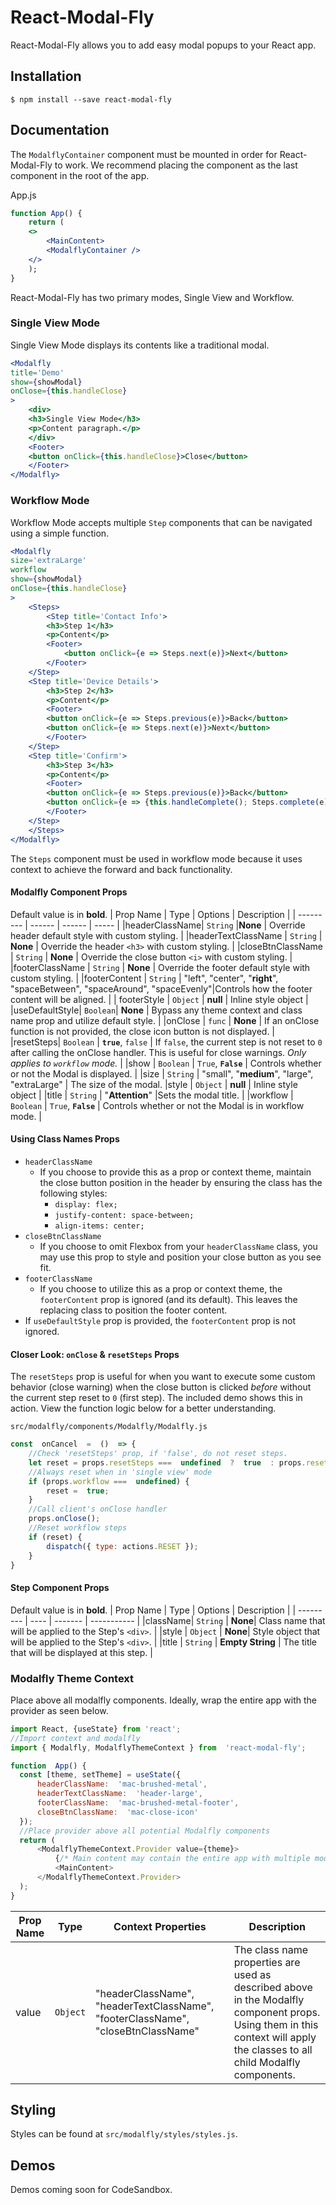# React-Modal-Fly

React-Modal-Fly allows you to add easy modal popups to your React app.

## Installation
```
$ npm install --save react-modal-fly
```
## Documentation

The `ModalflyContainer` component must be mounted in order for React-Modal-Fly to work.
We recommend placing the component  as the last component in the root of the app.

App.js
```jsx
function App() {
    return (
	<>
	    <MainContent>
	    <ModalflyContainer />
	</>
    );
}
```

React-Modal-Fly has two primary modes, Single View and Workflow.

### Single View Mode
Single View Mode displays its contents like a traditional modal. 
```jsx
<Modalfly
title='Demo'
show={showModal}
onClose={this.handleClose}
>
    <div>
	<h3>Single View Mode</h3>
	<p>Content paragraph.</p>
    </div>
    <Footer>
	<button onClick={this.handleClose}>Close</button>
    </Footer>
</Modalfly>
```

### Workflow Mode
Workflow Mode accepts multiple `Step` components that can be navigated using a simple function.
```jsx
<Modalfly
size='extraLarge'
workflow
show={showModal}
onClose={this.handleClose}
>
    <Steps>
        <Step title='Contact Info'>
	    <h3>Step 1</h3>
	    <p>Content</p>
	    <Footer>
	        <button onClick={e => Steps.next(e)}>Next</button>
	    </Footer>
	</Step>
	<Step title='Device Details'>
	    <h3>Step 2</h3>
	    <p>Content</p>
	    <Footer>
		<button onClick={e => Steps.previous(e)}>Back</button>
		<button onClick={e => Steps.next(e)}>Next</button>
	    </Footer>
	</Step>
	<Step title='Confirm'>
	    <h3>Step 3</h3>
	    <p>Content</p>
	    <Footer>
		<button onClick={e => Steps.previous(e)}>Back</button>
		<button onClick={e => {this.handleComplete(); Steps.complete(e);}}>Complete</button>
	    </Footer>
	</Step>
    </Steps>
</Modalfly>
```
The `Steps` component must be used in workflow mode because it uses context to achieve the forward and back functionality.

#### Modalfly Component Props
Default value is in **bold**.
| Prop Name | Type | Options | Description |
| --------- | ------ | ------ | ----- |
|headerClassName| `String` |**None** | Override header default style with custom styling. |
|headerTextClassName | `String` | **None** | Override the header `<h3>` with custom styling. |
|closeBtnClassName | `String` | **None** | Override the close button `<i>` with custom styling. |
|footerClassName | `String` | **None** | Override the footer default style with custom styling. |
|footerContent | `String` | "left", "center", "**right**", "spaceBetween", "spaceAround", "spaceEvenly"|Controls how the footer content will be aligned. |
| footerStyle | `Object` | **null** | Inline style object |
|useDefaultStyle| `Boolean`| **None** | Bypass any theme context and class name prop and utilize default style. |
|onClose | `func` | **None** | If an onClose function is not provided, the close icon button is not displayed. |
|resetSteps| `Boolean` | **`true`**, `false` | If `false`, the current step is not reset to `0` after calling the onClose handler. This is useful for close warnings. *Only applies to `workflow` mode.* |
|show | `Boolean` | `True`, **`False`** | Controls whether or not the Modal is displayed. |
|size | `String` | "small", "**medium**", "large", "extraLarge" | The size of the modal.
|style | `Object` | **null** | Inline style object |
|title      | `String` | "**Attention**" |Sets the modal title. |
|workflow | `Boolean` | `True`, **`False`** | Controls whether or not the Modal is in workflow mode. |

#### Using Class Names Props
- `headerClassName`
	- If you choose to provide this as a prop or context theme, maintain the close button position in the header by ensuring the class has the following styles:
		- `display: flex;`
		-  `justify-content: space-between;`
        - `align-items: center;`
- `closeBtnClassName`
	- If you choose to omit Flexbox from your `headerClassName` class, you may use this prop to style and position your close button as you see fit.
- `footerClassName`
	- If you choose to utilize this as a prop or context theme, the `footerContent` prop is ignored (and its default). This leaves the replacing class to position the footer content. 
- If `useDefaultStyle` prop is provided, the `footerContent` prop is not ignored.

#### Closer Look: `onClose`  & `resetSteps` Props 
The `resetSteps` prop is useful for when you want to execute some custom behavior (close warning) when the close button is clicked *before*  without the current step reset to `0` (first step). The included demo shows this in action. View the function logic below for a better understanding.

`src/modalfly/components/Modalfly/Modalfly.js`
```js
const  onCancel  =  ()  => {
	//Check 'resetSteps' prop, if 'false', do not reset steps.
	let reset = props.resetSteps ===  undefined  ?  true  : props.resetSteps;
	//Always reset when in 'single view' mode
	if (props.workflow ===  undefined) {
		reset =  true;
	}
	//Call client's onClose handler
	props.onClose();
	//Reset workflow steps
	if (reset) {
		dispatch({ type: actions.RESET });
	}
}
```

#### Step Component Props
Default value is in **bold**.
| Prop Name | Type | Options | Description |
| --------- | ---- | ------- | ----------- |
|className| `String` | **None**| Class name that will be applied to the Step's `<div>`. |
|style | `Object` | **None**| Style object that will be applied to the Step's `<div>`. |
|title | `String` | **Empty String** | The title that will be displayed at this step. |

### Modalfly Theme Context
Place above all modalfly components. Ideally, wrap the entire app with the provider as seen below.
  ```js
  import React, {useState} from 'react';
  //Import context and modalfly
  import { Modalfly, ModalflyThemeContext } from  'react-modal-fly';
  
  function  App() {
	const [theme, setTheme] = useState({
		headerClassName:  'mac-brushed-metal',
		headerTextClassName:  'header-large',
		footerClassName:  'mac-brushed-metal-footer',
		closeBtnClassName:  'mac-close-icon'
	});
	//Place provider above all potential Modalfly components
	return (
		<ModalflyThemeContext.Provider value={theme}>
			{/* Main content may contain the entire app with multiple modalfly components. */}
			<MainContent>
		</ModalflyThemeContext.Provider>
	);
}
  ```

| Prop Name | Type | Context Properties | Description |
| --------- | ---- | ------- | ----------- |
|value| `Object` | "headerClassName", "headerTextClassName", "footerClassName", "closeBtnClassName" | The class name properties are used as described above in the Modalfly component props. Using them in this context will apply the classes to all child Modalfly components. |


## Styling
Styles can be found at `src/modalfly/styles/styles.js`.

## Demos
Demos coming soon for CodeSandbox.
